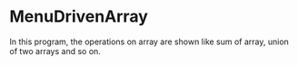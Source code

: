 # MenuDrivenArray
In this program, the operations on array are shown like sum of array, union of two arrays and so on.
